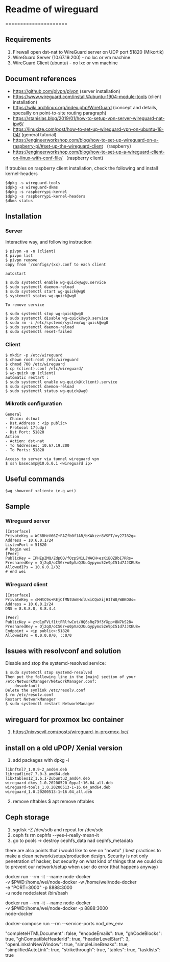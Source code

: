 # Readme of wireguard

=====================

## Requirements

1. Firewall open dst-nat to WireGuard server on UDP port 51820 (Mikortik)
2. WireGuard Server (10.67.19.200) - no lxc or vm machine.
3. WireGuard Client (ubuntu) - no lxc or vm machine

## Document references

- <https://github.com/pivpn/pivpn> (server installation)
- <https://www.wireguard.com/install/#ubuntu-1904-module-tools> (client installation)
- <https://wiki.archlinux.org/index.php/WireGuard> (concept and details, specailly on point-to-site routing paragraph)
- <https://stanislas.blog/2019/01/how-to-setup-vpn-server-wireguard-nat-ipv6/>
- <https://linuxize.com/post/how-to-set-up-wireguard-vpn-on-ubuntu-18-04/> (general tutorial)
- <https://engineerworkshop.com/blog/how-to-set-up-wireguard-on-a-raspberry-pi/#set-up-the-wireguard-client> （raspberry）
- <https://engineerworkshop.com/blog/how-to-set-up-a-wireguard-client-on-linux-with-conf-file/> （raspberry client)

If troubles on raspberry client installation, check the following and install kernel-headers

```$find /lib/modules -name wireguard.ko
$dpkg -s wireguard-tools
$dpkg -s wireguard-dkms
$dpkg -s raspberrypi-kernel
$dpkg -s raspberrypi-kernel-headers
$dkms status
```

## Installation

### Server

Interactive way, and following instruction

```$ curl -L <https://install.pivpn.io> | bash
$ pivpn -a -n (client)
$ pivpn list
$ pivpn remove
copy from ˜/configs/(xx).conf to each client

autostart

$ sudo systemctl enable wg-quick@wg0.service
$ sudo systemctl daemon-reload
$ sudo systemctl start wg-quick@wg0
$ systemctl status wg-quick@wg0

To remove service

$ sudo systemctl stop wg-quick@wg0
$ sudo systemctl disable wg-quick@wg0.service
$ sudo rm -i /etc/systemd/system/wg-quick@wg0
$ sudo systemctl daemon-reload
$ sudo systemctl reset-failed
```

### Client

```$ apt install resolvconf
$ mkdir -p /etc/wireguard
$ chown root:root /etc/wireguard
$ chmod 700 /etc/wireguard
$ cp (client).conf /etc/wireguard/
$ wg-quick up (client)
automatic restart :
$ sudo systemctl enable wg-quick@(client).service
$ sudo systemctl daemon-reload
$ sudo systemctl status wg-quick@wg0
```

### Mikrotik configuration

```IP/Firewall/NAT
General
- Chain: dstnat
- Dst.Address : <ip public>
- Protocol 17(udp)
- Dst Port: 51820
Action
- Action: dst-nat
- To Addresses: 10.67.19.200
- To Ports: 51820

Access to server via tunnel wireguard vpn
$ ssh basecamp@10.6.0.1 <wireguard ip>
```

## Useful commands

```$ wg
$wg showconf <client> (e.g wei)
```

## Sample

### Wireguard server

```root@basecamp07:/home/basecamp# more /etc/wireguard/wg0.conf
[Interface]
PrivateKey = WC6BHeV66Z+FAZfb0f1AR/bKAkzzr8VSPT/xy27I82g=
Address = 10.6.0.1/24
ListenPort = 51820
# begin wei
[Peer]
PublicKey = IPHEpZMQ/ZdpOQ/fOzpSN1LJWACH+ezKiBOZDbI7RRs=
PresharedKey = Oj2qO/oCSGr+o0pVaQJUuGypymo52e9pI51d7JJXEU8=
AllowedIPs = 10.6.0.2/32
# end wei
```

### Wireguard client

```root@osboxes:/home/osboxes# more /etc/wireguard/wei.conf
[Interface]
PrivateKey = cMHtC9s+REjCfMNtUmEHclUxiCQoXijHIlW0/WBKOUs=
Address = 10.6.0.2/24
DNS = 8.8.8.8, 8.8.4.4

[Peer]
PublicKey = z+d1yFVLf1ttFRlfwCot/HQ6sRq79f3YXpp+8N7kS28=
PresharedKey = Oj2qO/oCSGr+o0pVaQJUuGypymo52e9pI51d7JJXEU8=
Endpoint = <ip public>:51820
AllowedIPs = 0.0.0.0/0, ::0/0
```

## Issues with resolvconf and solution

Disable and stop the systemd-resolved service:

```$sudo systemctl disable systemd-resolved
$ sudo systemctl stop systemd-resolved
Then put the following line in the [main] section of your /etc/NetworkManager/NetworkManager.conf:
    dns=default
Delete the symlink /etc/resolv.conf
$ rm /etc/resolv.conf
Restart NetworkManager
$ sudo systemctl restart NetworkManager
```

## wireguard for proxmox lxc container

1. <https://nixvsevil.com/posts/wireguard-in-proxmox-lxc/>

## install on a old uPOP/ Xenial version

1. add packages with dpkg -i
```dkms_2.2.0.3-2ubuntu11_all.deb
libnftnl7_1.0.9-2_amd64.deb
libreadline7_7.0-3_amd64.deb
libxtables12_1.6.1-2ubuntu2_amd64.deb
wireguard-dkms_1.0.20200520-0ppa1~16.04_all.deb
wireguard-tools_1.0.20200513-1~16.04_amd64.deb
wireguard_1.0.20200513-1~16.04_all.deb
```
2. remove nftables
$ apt remove nftables






## Ceph storage

1. sgdisk -Z /dev/sdb  and repeat for /dev/sdc
2. ceph fs rm cephfs --yes-i-really-mean-it
3. go to pools -> destroy cephfs_data nad cephfs_metadata

there are also points that i would like to see on "howto" / best practices to make a clean network/setup/production design. Security is not only penetration of hacker, but security on what kind of things that we could do to prevent our network/setup when user do error (that happens anyway)

docker run --rm -it --name node-docker \
-v $PWD:/home/wei/node-docker -w /home/wei/node-docker \
-e "PORT=3000" -p 8888:3000  \
-u node node:latest /bin/bash

docker run --rm -it --name node-docker \
-v $PWD:/home/wei/node-docker -p 8888:3000 \
node-docker

docker-compose run --rm --service-ports nod_dev_env


 "completeHTMLDocument": false,
    "encodeEmails": true,
    "ghCodeBlocks": true,
    "ghCompatibleHeaderId": true,
    "headerLevelStart": 3,
    "openLinksInNewWindow": true,
    "simpleLineBreaks": true,
    "simplifiedAutoLink": true,
    "strikethrough": true,
    "tables": true,
    "tasklists": true